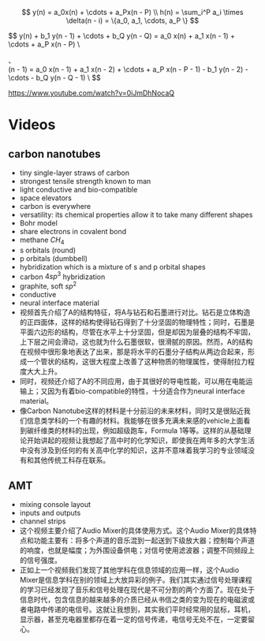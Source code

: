 $$
y(n) = a_0x(n) + \cdots + a_Px(n - P) \\
 h(n) =  \sum_i^P a_i \times \delta(n - i) = \{a_0, a_1, \cdots, a_P \}
$$

$$
y(n) + b_1 y(n - 1) + \cdots + b_Q y(n - Q) = a_0 x(n) + a_1 x(n - 1) + \cdots + a_P x(n - P) \\

、\
 (n - 1) = a_0 x(n - 1) + a_1 x(n - 2) + \cdots + a_P x(n - P - 1) - b_1 y(n - 2) - \cdots - b_Q y(n - Q - 1) \\
$$

https://www.youtube.com/watch?v=0iJmDhNocaQ

# Videos

## carbon nanotubes

- tiny single-layer straws of carbon
- strongest tensile strength known to man
- light conductive and bio-compatible
- space elevators
- carbon is everywhere
- versatility: its chemical properties allow it to take many different shapes 
- Bohr model
- share electrons in covalent bond
- methane $CH_4$
- s orbitals (round)
- p orbitals (dumbbell)
- hybridization which is a mixture of s and p orbital shapes
- carbon $4sp^3$ hybridization
- graphite, soft $sp^2$
- conductive
- neural interface material
- 视频首先介绍了A的结构特征，将A与钻石和石墨进行对比。钻石是立体构造的正四面体，这样的结构使得钻石得到了十分坚固的物理特性；同时，石墨是平面六边形的结构，尽管在水平上十分坚固，但是却因为层叠的结构不牢固，上下层之间会滑动，这也就为什么石墨很软，很滑腻的原因。然而，A的结构在视频中很形象地表达了出来，那是将水平的石墨分子结构从两边合起来，形成一个管状的结构，这很大程度上改善了这种物质的物理属性，使得耐拉力程度大大上升。
- 同时，视频还介绍了A的不同应用，由于其很好的导电性能，可以用在电能运输上；又因为有着bio-compatible的特性，十分适合作为neural interface material。
- 像Carbon Nanotube这样的材料是十分前沿的未来材料，同时又是很贴近我们信息类学科的一个有趣的材料。我能够在很多充满未来感的vehicle上面看到碳纤维类的材料的出现，例如超级跑车，Formula 1等等。这样的从基础理论开始讲起的视频让我想起了高中时的化学知识，即使我在两年多的大学生活中没有涉及到任何的有关高中化学的知识，这并不意味着我学习的专业领域没有和其他传统工科存在联系。

## AMT

- mixing console layout
- inputs and outputs
- channel strips
- 这个视频主要介绍了Audio Mixer的具体使用方式。这个Audio Mixer的具体特点和功能主要有：将多个声道的音乐混到一起送到下级放大器；控制每个声道的响度，也就是幅度；为外围设备供电；对信号使用滤波器；调整不同频段上的信号强度。
- 正如上一个视频我们发现了其他学科在信息领域的应用一样，这个Audio Mixer是信息学科在别的领域上大放异彩的例子。我们其实通过信号处理课程的学习已经发现了音乐和信号处理在现代是不可分割的两个方面了。现在处于信息时代，包含信息的越来越多的介质已经从书信之类的变为现在的电磁波或者电路中传递的电信号。这就让我想到，其实我们平时经常用的鼠标，耳机，显示器，甚至充电器里都存在着一定的信号传递，电信号无处不在，一定要留心。
